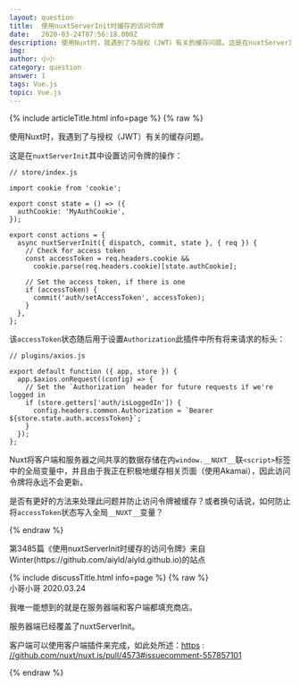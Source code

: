 ```yaml
---
layout: question
title:  使用nuxtServerInit时缓存的访问令牌
date:   2020-03-24T07:56:18.000Z
description: 使用Nuxt时，我遇到了与授权（JWT）有关的缓存问题。这是在nuxtServerInit其中设置访问令牌的操作：// store/index.j...
img: 
author: 小小
category: question
answer: 1
tags: Vue.js
topic: Vue.js
---
```

<div class="article-root">
  <div class="article">
    {% include articleTitle.html info=page %}
    {% raw %}
    <div class="article-content"><p><font style="vertical-align: inherit;"><font style="vertical-align: inherit;">使用Nuxt时，我遇到了与授权（JWT）有关的缓存问题。</font></font></p>

<p><font style="vertical-align: inherit;"><font style="vertical-align: inherit;">这是在</font></font><code>nuxtServerInit</code><font style="vertical-align: inherit;"><font style="vertical-align: inherit;">其中设置访问令牌的操作：</font></font></p>

<pre class="lang-js prettyprint-override"><code>// store/index.js<font></font>
<font></font>
import cookie from 'cookie';<font></font>
<font></font>
export const state = () =&gt; ({<font></font>
  authCookie: 'MyAuthCookie',<font></font>
});<font></font>
<font></font>
export const actions = {<font></font>
  async nuxtServerInit({ dispatch, commit, state }, { req }) {<font></font>
    // Check for access token<font></font>
    const accessToken = req.headers.cookie &amp;&amp;<font></font>
      cookie.parse(req.headers.cookie)[state.authCookie];<font></font>
<font></font>
    // Set the access token, if there is one<font></font>
    if (accessToken) {<font></font>
      commit('auth/setAccessToken', accessToken);<font></font>
    }<font></font>
  },<font></font>
};<font></font>
</code></pre>

<p><font style="vertical-align: inherit;"><font style="vertical-align: inherit;">该</font></font><code>accessToken</code><font style="vertical-align: inherit;"><font style="vertical-align: inherit;">状态随后用于设置</font></font><code>Authorization</code><font style="vertical-align: inherit;"><font style="vertical-align: inherit;">此插件中所有将来请求</font><font style="vertical-align: inherit;">的</font><font style="vertical-align: inherit;">标头：</font></font></p>

<pre class="lang-js prettyprint-override"><code>// plugins/axios.js<font></font>
<font></font>
export default function ({ app, store }) {<font></font>
  app.$axios.onRequest((config) =&gt; {<font></font>
    // Set the `Authorization` header for future requests if we're logged in<font></font>
    if (store.getters['auth/isLoggedIn']) {<font></font>
      config.headers.common.Authorization = `Bearer ${store.state.auth.accessToken}`;<font></font>
    }<font></font>
  });<font></font>
};<font></font>
</code></pre>

<p><font style="vertical-align: inherit;"><font style="vertical-align: inherit;">Nuxt将客户端和服务器之间共享的数据存储在内</font></font><code>window.__NUXT__</code><font style="vertical-align: inherit;"><font style="vertical-align: inherit;">联</font></font><code>&lt;script&gt;</code><font style="vertical-align: inherit;"><font style="vertical-align: inherit;">标签</font><font style="vertical-align: inherit;">中的全局</font><font style="vertical-align: inherit;">变量中</font><font style="vertical-align: inherit;">，并且由于我正在积极地缓存相关页面（使用Akamai），因此访问令牌将永远不会更新。</font></font></p>

<p><font style="vertical-align: inherit;"><font style="vertical-align: inherit;">是否有更好的方法来处理此问题并防止访问令牌被缓存？</font><font style="vertical-align: inherit;">或者换句话说，如何防止将</font></font><code>accessToken</code><font style="vertical-align: inherit;"><font style="vertical-align: inherit;">状态写入全局</font></font><code>__NUXT__</code><font style="vertical-align: inherit;"><font style="vertical-align: inherit;">变量？</font></font></p></div>
    {% endraw %}
  </div>
  <p class="winter_mark">第3485篇《使用nuxtServerInit时缓存的访问令牌》来自Winter(https://github.com/aiyld/aiyld.github.io)的站点</p>
  <div class="discuss-wrapper">
    {% include discussTitle.html info=page %}
    {% raw %}
    <div class="discuss-item">
        <div class="discuss-parent">
          <div class="discuss-meta">
            <span class="discuss-user">小哥小哥</span>
            <span class="discuss-time">2020.03.24</span>
          </div>
          <div class="discuss-comment"><p><font style="vertical-align: inherit;"><font style="vertical-align: inherit;">我唯一能想到的就是在服务器端和客户端都填充商店。</font></font></p>

<p><font style="vertical-align: inherit;"><font style="vertical-align: inherit;">服务器端已经覆盖了nuxtServerInit。</font></font></p>

<p><font style="vertical-align: inherit;"><font style="vertical-align: inherit;">客户端可以使用客户端插件来完成，如此处所述：</font><a href="https://github.com/nuxt/nuxt.js/pull/4573#issuecomment-557857101" rel="nofollow noreferrer"><font style="vertical-align: inherit;">https</font></a><font style="vertical-align: inherit;"> : </font></font><a href="https://github.com/nuxt/nuxt.js/pull/4573#issuecomment-557857101" rel="nofollow noreferrer"><font style="vertical-align: inherit;"><font style="vertical-align: inherit;">//github.com/nuxt/nuxt.js/pull/4573#issuecomment-557857101</font></font></a></p></div>
        </div></div>
    {% endraw %}
  </div>
<div>

